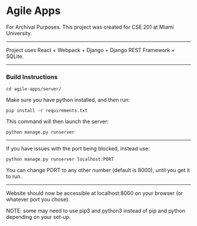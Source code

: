 # Agile Apps

For Archival Purposes. This project was created for CSE 201 at Miami University.

---

Project uses React + Webpack + Django + Django REST Framework + SQLite.

---

### Build Instructions

```cd agile-apps/server/```

Make sure you have python installed, and then run:

```pip install -r requirements.txt```

This command will then launch the server:

```python manage.py runserver```

---

If you have issues with the port being blocked, instead use:

```python manage.py runserver localhost:PORT```

You can change PORT to any other number (default is 8000), until you get it to run.

---

Website should now be accessible at localhost:8000 on your browser (or whatever port you chose).

NOTE: some may need to use pip3 and python3 instead of pip and python depending on your set-up.
